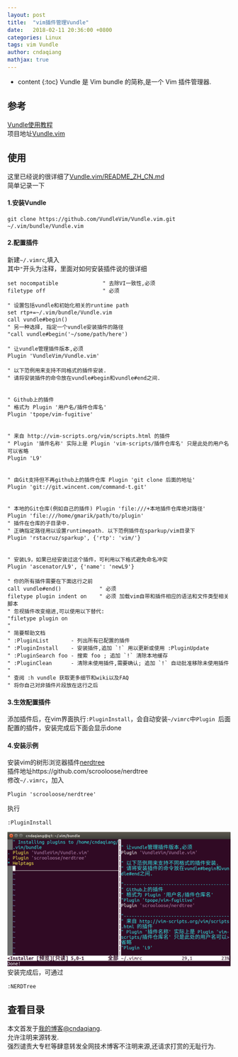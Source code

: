 ```yaml
---
layout: post
title:  "vim插件管理Vundle"
date:   2018-02-11 20:36:00 +0800
categories: Linux
tags: vim Vundle
author: cndaqiang
mathjax: true
---
```

* content
{:toc}
Vundle 是 Vim bundle 的简称,是一个 Vim 插件管理器.





## 参考
[Vundle使用教程](https://steemit.com/cn/@ety001/vundle)<br>
项目地址[Vundle.vim](https://github.com/VundleVim/Vundle.vim)

## 使用
这里已经说的很详细了[Vundle.vim/README_ZH_CN.md](https://github.com/VundleVim/Vundle.vim/blob/master/README_ZH_CN.md)<br>
简单记录一下

#### 1.安装Vundle
```
git clone https://github.com/VundleVim/Vundle.vim.git ~/.vim/bundle/Vundle.vim
```
#### 2.配置插件
新建`~/.vimrc`,填入<br>
其中`"`开头为注释，里面对如何安装插件说的很详细
```
set nocompatible              " 去除VI一致性,必须
filetype off                  " 必须

" 设置包括vundle和初始化相关的runtime path
set rtp+=~/.vim/bundle/Vundle.vim
call vundle#begin()
" 另一种选择, 指定一个vundle安装插件的路径
"call vundle#begin('~/some/path/here')

" 让vundle管理插件版本,必须
Plugin 'VundleVim/Vundle.vim'

" 以下范例用来支持不同格式的插件安装.
" 请将安装插件的命令放在vundle#begin和vundle#end之间.


" Github上的插件
" 格式为 Plugin '用户名/插件仓库名'
Plugin 'tpope/vim-fugitive'


" 来自 http://vim-scripts.org/vim/scripts.html 的插件
" Plugin '插件名称' 实际上是 Plugin 'vim-scripts/插件仓库名' 只是此处的用户名可以省略
Plugin 'L9'


" 由Git支持但不再github上的插件仓库 Plugin 'git clone 后面的地址'
Plugin 'git://git.wincent.com/command-t.git'


" 本地的Git仓库(例如自己的插件) Plugin 'file:///+本地插件仓库绝对路径'
Plugin 'file:///home/gmarik/path/to/plugin'
" 插件在仓库的子目录中.
" 正确指定路径用以设置runtimepath. 以下范例插件在sparkup/vim目录下
Plugin 'rstacruz/sparkup', {'rtp': 'vim/'}


" 安装L9，如果已经安装过这个插件，可利用以下格式避免命名冲突
Plugin 'ascenator/L9', {'name': 'newL9'}

" 你的所有插件需要在下面这行之前
call vundle#end()            " 必须
filetype plugin indent on    " 必须 加载vim自带和插件相应的语法和文件类型相关脚本
" 忽视插件改变缩进,可以使用以下替代:
"filetype plugin on
"
" 简要帮助文档
" :PluginList       - 列出所有已配置的插件
" :PluginInstall    - 安装插件,追加 `!` 用以更新或使用 :PluginUpdate
" :PluginSearch foo - 搜索 foo ; 追加 `!` 清除本地缓存
" :PluginClean      - 清除未使用插件,需要确认; 追加 `!` 自动批准移除未使用插件
"
" 查阅 :h vundle 获取更多细节和wiki以及FAQ
" 将你自己对非插件片段放在这行之后
```
#### 3.生效配置插件
添加插件后，在vim界面执行`:PluginInstall`，会自动安装`~/vimrc`中`Plugin `后面配置的插件，安装完成后下面会显示done

#### 4.安装示例
安装vim的树形浏览器插件[nerdtree](https://github.com/scrooloose/nerdtree)<br>
插件地址https://github.com/scrooloose/nerdtree<br>
修改`~/.vimrc`，加入
```
Plugin 'scrooloose/nerdtree'
```
执行
```
:PluginInstall
```
![](/uploads/2018/02/PluginInstall.png)
安装完成后，可通过
```
:NERDTree
```
查看目录
------
本文首发于[我的博客@cndaqiang](https://cndaqiang.github.io/).<br>
允许注明来源转发.<br>
强烈谴责大专栏等肆意转发全网技术博客不注明来源,还请求打赏的无耻行为.
